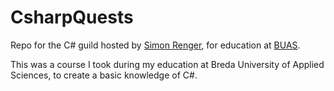 # CsharpQuests

Repo for the C# guild hosted by [Simon Renger](https://github.com/simonrenger), for education at [BUAS](https://www.buas.nl/en/programmes/creative-media-and-game-technologies).

This was a course I took during my education at Breda University of Applied Sciences, to create a basic knowledge of C#.
